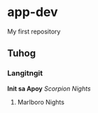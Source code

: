 # app-dev
My first repository
## Tuhog
### Langitngit
**Init sa Apoy**
*Scorpion Nights*
1. Marlboro Nights
